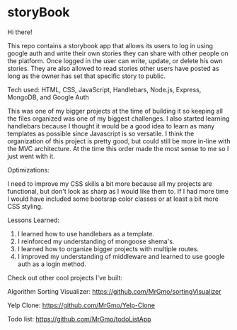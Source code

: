# storyBook

Hi there!

This repo contains a storybook app that allows its users to log in using google auth and write their own stories they can share with other people on the platform. Once logged in the user can write, update, or delete his own stories. They are also allowed to read stories other users have posted as long as the owner has set that specific story to public.

Tech used: HTML, CSS, JavaScript, Handlebars, Node.js, Express, MongoDB, and Google Auth

This was one of my bigger projects at the time of building it so keeping all the files organized was one of my biggest challenges. I also started learning handlebars because I thought it would be a good idea to learn as many templates as possible since Javascript is so versatile. I think the organization of this project is pretty good, but could still be more in-line with the MVC architecture. At the time this order made the most sense to me so I just went with it.

Optimizations:

I need to improve my CSS skills a bit more because all my projects are functional, but don't look as sharp as I would like them to. If I had more time I would have included some bootsrap color classes or at least a bit more CSS styling.

Lessons Learned:

  1. I learned how to use handlebars as a template.
  2. I reinforced my understanding of mongoose shema's.
  3. I learned how to organize bigger projects with multiple routes. 
  4. I improved my understanding of middleware and learned to use google auth as a login method.

Check out other cool projects I've built:

Algorithm Sorting Visualizer: https://github.com/MrGmo/sortingVisualizer

Yelp Clone: https://github.com/MrGmo/Yelp-Clone

Todo list: https://github.com/MrGmo/todoListApp
